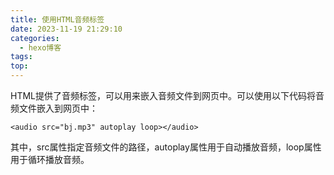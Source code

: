 ```yaml
---
title: 使用HTML音频标签
date: 2023-11-19 21:29:10
categories:
  - hexo博客
tags:
top:
---
```

HTML提供了音频标签，可以用来嵌入音频文件到网页中。可以使用以下代码将音频文件嵌入到网页中：

`<audio src="bj.mp3" autoplay loop></audio>`

其中，src属性指定音频文件的路径，autoplay属性用于自动播放音频，loop属性用于循环播放音频。
<!--more-->